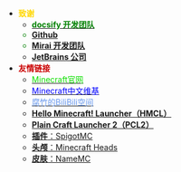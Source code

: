 * **<font color=gold>致谢</font>**
  * [**<font color=green>docsify 开发团队**](https://docsify.js.org/#/)
  * [**Github**](https://github.com/)
  * [**Mirai 开发团队**](https://github.com/mamoe/mirai)
  * [**JetBrains 公司</font>**](https://www.jetbrains.com/)
* **<font color=canyon>友情链接</font>**
  * [<font color=rede>Minecraft官网</font>](https://www.minecraft.net/zh-hans)
  * [<font color=blue>Minecraft中文维基</font>](https://minecraft.fandom.com/zh/wiki/Minecraft_Wiki)
  * [<font color=	#6495ED>腐竹的BiliBili空间</font>](https://space.bilibili.com/17971507)
  * [**Hello Minecraft! Launcher（HMCL）**](http://ci.huangyuhui.net/job/HMCL/)
  * [**Plain Craft Launcher 2（PCL2）**](https://afdian.net/p/0164034c016c11ebafcb52540025c377)
  * [**插件**：SpigotMC](https://www.spigotmc.org/) 
  * [**头颅**：Minecraft Heads](https://minecraft-heads.com/)
  * [**皮肤**：NameMC](https://namemc.com/)
